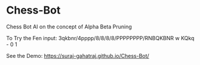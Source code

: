 # Chess-Bot

Chess Bot AI on the concept of Alpha Beta Pruning

To Try the Fen input: 3qkbnr/4pppp/8/8/8/8/PPPPPPPP/RNBQKBNR w KQkq - 0 1

See the Demo: https://suraj-gahatraj.github.io/Chess-Bot/
